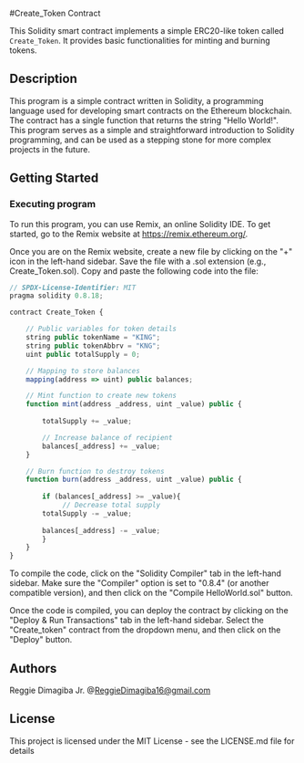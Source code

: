 #Create_Token Contract

This Solidity smart contract implements a simple ERC20-like token called `Create_Token`. It provides basic functionalities for minting and burning tokens.

## Description

This program is a simple contract written in Solidity, a programming language used for developing smart contracts on the Ethereum blockchain. The contract has a single function that returns the string "Hello World!". This program serves as a simple and straightforward introduction to Solidity programming, and can be used as a stepping stone for more complex projects in the future.

## Getting Started

### Executing program

To run this program, you can use Remix, an online Solidity IDE. To get started, go to the Remix website at https://remix.ethereum.org/.

Once you are on the Remix website, create a new file by clicking on the "+" icon in the left-hand sidebar. Save the file with a .sol extension (e.g., Create_Token.sol). Copy and paste the following code into the file:

```javascript
// SPDX-License-Identifier: MIT
pragma solidity 0.8.18;

contract Create_Token {

    // Public variables for token details
    string public tokenName = "KING";
    string public tokenAbbrv = "KNG";
    uint public totalSupply = 0;

    // Mapping to store balances
    mapping(address => uint) public balances;

    // Mint function to create new tokens
    function mint(address _address, uint _value) public {
        
        totalSupply += _value;

        // Increase balance of recipient
        balances[_address] += _value;
    }

    // Burn function to destroy tokens
    function burn(address _address, uint _value) public {
        
        if (balances[_address] >= _value){
             // Decrease total supply
        totalSupply -= _value;
       
        balances[_address] -= _value;
        }
    }
}

```

To compile the code, click on the "Solidity Compiler" tab in the left-hand sidebar. Make sure the "Compiler" option is set to "0.8.4" (or another compatible version), and then click on the "Compile HelloWorld.sol" button.

Once the code is compiled, you can deploy the contract by clicking on the "Deploy & Run Transactions" tab in the left-hand sidebar. Select the "Create_token" contract from the dropdown menu, and then click on the "Deploy" button.
## Authors

Reggie Dimagiba Jr.
@ReggieDimagiba16@gmail.com


## License

This project is licensed under the MIT License - see the LICENSE.md file for details
